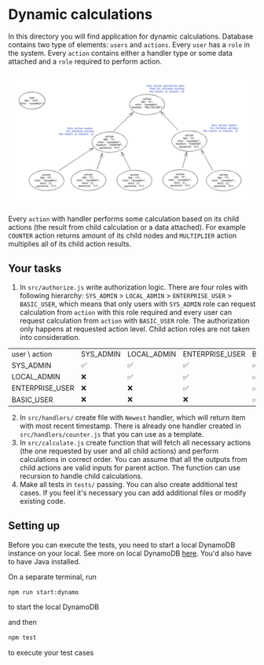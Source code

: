 # Dynamic calculations

In this directory you will find application for dynamic calculations. Database contains two type of elements: `users` and `actions`. Every `user` has a `role` in the system. Every `action` contains either a handler type or some data attached and a `role` required to perform action.

![Data structure](./static/data_structure.png)

Every `action` with handler performs some calculation based on its child actions (the result from child calculation or a data attached). For example `COUNTER` action returns amount of its child nodes and `MULTIPLIER` action multiplies all of its child action results.

## Your tasks

1. In `src/authorize.js` write authorization logic. There are four roles with following hierarchy: `SYS_ADMIN` > `LOCAL_ADMIN` > `ENTERPRISE_USER` > `BASIC_USER`, which means that only users with `SYS_ADMIN` role can request calculation from `action` with this role required and every user can request calculation from `action` with `BASIC_USER` role. The authorization only happens at requested action level. Child action roles are not taken into consideration.

<table>
  <tr>
    <td>user \ action</td>
    <td>SYS_ADMIN</td>
    <td>LOCAL_ADMIN</td>
    <td>ENTERPRISE_USER</td>
    <td>BASIC_USER</td>
  </tr>
  <tr>
    <td>SYS_ADMIN</td>
    <td>✅</td>
    <td>✅</td>
    <td>✅</td>
    <td>✅</td>
  </tr>
  <tr>
    <td>LOCAL_ADMIN</td>
    <td>❌</td>
    <td>✅</td>
    <td>✅</td>
    <td>✅</td>
  </tr>
  <tr>
    <td>ENTERPRISE_USER</td>
    <td>❌</td>
    <td>❌</td>
    <td>✅</td>
    <td>✅</td>
  </tr>
  <tr>
    <td>BASIC_USER</td>
    <td>❌</td>
    <td>❌</td>
    <td>❌</td>
    <td>✅</td>
  </tr>
</table>

2. In `src/handlers/` create file with `Newest` handler, which will return item with most recent timestamp. There is already one handler created in `src/handlers/counter.js` that you can use as a template.
3. In `src/calculate.js` create function that will fetch all necessary actions (the one requested by user and all child actions) and perform calculations in correct order. You can assume that all the outputs from child actions are valid inputs for parent action. The function can use recursion to handle child calculations.
4. Make all tests in `tests/` passing. You can also create additional test cases.
   If you feel it's necessary you can add additional files or modify existing code.

## Setting up

Before you can execute the tests, you need to start a local DynamoDB instance on your local. See more on local DynamoDB [here](https://docs.aws.amazon.com/amazondynamodb/latest/developerguide/DynamoDBLocal.DownloadingAndRunning.html). You'd also have to have Java installed.

On a separate terminal, run

```bash
npm run start:dynamo
```

to start the local DynamoDB

and then

```bash
npm test
```

to execute your test cases
